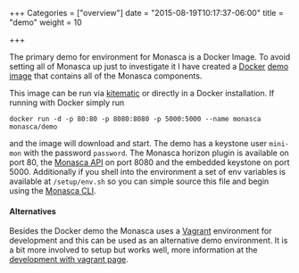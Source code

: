 +++
Categories = ["overview"]
date = "2015-08-19T10:17:37-06:00"
title = "demo"
weight = 10

+++

The primary demo for environment for Monasca is a Docker Image. <!--more--> To avoid setting all of Monasca up just to investigate it I have created
a [Docker](https://www.docker.com/) [demo image](https://hub.docker.com/r/monasca/demo/) that contains all of the Monasca components.

This image can be run via [kitematic](https://kitematic.com/) or directly in a Docker installation. If running with Docker simply run

    docker run -d -p 80:80 -p 8080:8080 -p 5000:5000 --name monasca monasca/demo

and the image will download and start. The demo has a keystone user `mini-mon` with the password `password`. The Monasca horizon plugin is available
on port 80, the [Monasca API](/components/api/) on port 8080 and the embedded keystone on port 5000. Additionally if you shell into the environment
a set of env variables is available at `/setup/env.sh` so you can simple source this file and begin using the [Monasca CLI](/components/cli).

#### Alternatives
Besides the Docker demo the Monasca uses a [Vagrant](https://www.vagrantup.com/) environment for development and this can be used as an alternative
demo environment. It is a bit more involved to setup but works well, more information at the [development with vagrant page](/dev/vagrant/).
